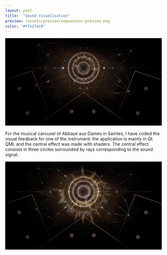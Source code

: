 ```yaml
---
layout: post
title:  "Sound Visualisation"
preview: /assets/preview/sequenceur-preview.png
color: "#ffe27aC0"
---
```



<p align="center">
  <img src="/assets/sequenceur.gif"/>
</p>


For the musical carousel of Abbaye aux Dames in Saintes, I have coded the visual feedback for one of the instrument: the application is mainly in Qt QML and the central effect  was made with shaders. The central effect consists in three circles surrounded by rays corresponding to the sound signal.

<p align="center">
  <img src="/assets/sequenceur.png"/>
</p>